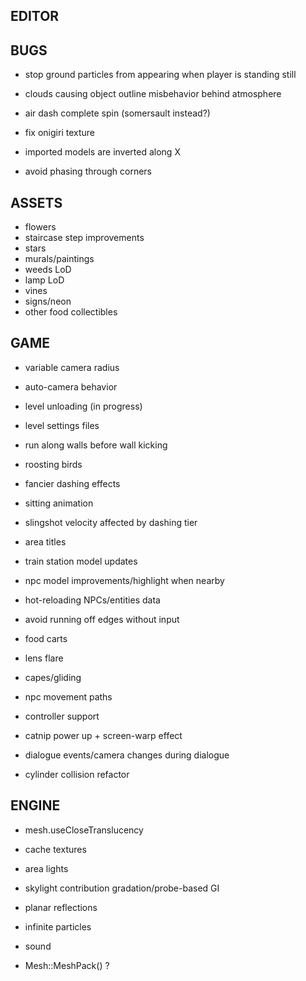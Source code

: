 EDITOR
------

BUGS
----
* stop ground particles from appearing when player is standing still

* clouds causing object outline misbehavior behind atmosphere
* air dash complete spin (somersault instead?)
* fix onigiri texture
* imported models are inverted along X
* avoid phasing through corners

ASSETS
------
* flowers
* staircase step improvements
* stars
* murals/paintings
* weeds LoD
* lamp LoD
* vines
* signs/neon
* other food collectibles

GAME
----
* variable camera radius
* auto-camera behavior
* level unloading (in progress)
* level settings files

* run along walls before wall kicking
* roosting birds
* fancier dashing effects
* sitting animation
* slingshot velocity affected by dashing tier
* area titles
* train station model updates
* npc model improvements/highlight when nearby
* hot-reloading NPCs/entities data
* avoid running off edges without input
* food carts
* lens flare
* capes/gliding
* npc movement paths
* controller support
* catnip power up + screen-warp effect
* dialogue events/camera changes during dialogue
* cylinder collision refactor

ENGINE
------
* mesh.useCloseTranslucency

* cache textures
* area lights
* skylight contribution gradation/probe-based GI
* planar reflections
* infinite particles
* sound
* Mesh::MeshPack() ?